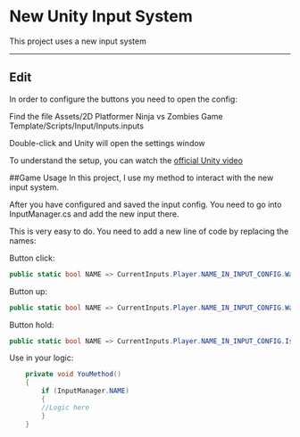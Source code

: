 # New Unity Input System
This project uses a new input system
****

## Edit
In order to configure the buttons you need to open the config:

Find the file Assets/2D Platformer Ninja vs Zombies Game Template/Scripts/Input/Inputs.inputs

Double-click and Unity will open the settings window


To understand the setup, you can watch the [official Unity video](https://www.youtube.com/watch?v=5tOOstXaIKE&t)

##Game Usage
In this project, I use my method to interact with the new input system.

After you have configured and saved the input config. You need to go into InputManager.cs and add the new input there.

This is very easy to do. You need to add a new line of code by replacing the names:

Button click:
```c#
public static bool NAME => CurrentInputs.Player.NAME_IN_INPUT_CONFIG.WasPerformedThisFrame();
```
Button up:
```c#
public static bool NAME => CurrentInputs.Player.NAME_IN_INPUT_CONFIG.WasReleasedThisFrame();
```
Button hold:
```c#
public static bool NAME => CurrentInputs.Player.NAME_IN_INPUT_CONFIG.IsPressed();
```

Use in your logic:
```c#
    private void YouMethod()
    {
        if (InputManager.NAME)
        {
        //Logic here
        }
    }
```